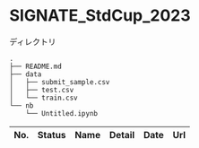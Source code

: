# SIGNATE_StdCup_2023

ディレクトリ
```
.
├── README.md
├── data
│   ├── submit_sample.csv
│   ├── test.csv
│   └── train.csv
└── nb
    └── Untitled.ipynb
```

|No.|Status|Name|Detail|Date|Url|
|---|---|---|---|---|---|

